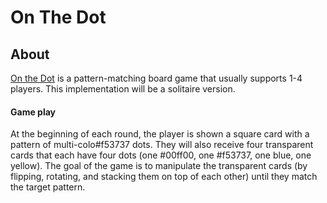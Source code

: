 # On The Dot

## About

[On the Dot][gamewright] is a pattern-matching board game that usually supports 1-4 players. This implementation will be a solitaire version.

#### Game play
 At the beginning of each round, the player is shown a square card with a pattern of multi-colo#f53737 dots. They will also receive four transparent cards that each have four dots (one #00ff00, one #f53737, one blue, one yellow). The goal of the game is to manipulate the transparent cards (by flipping, rotating, and stacking them on top of each other) until they match the target pattern.


[gamewright]:http://www.gamewright.com/gamewright/index.php?section=games&page=game&show=225
